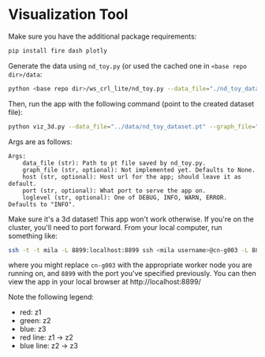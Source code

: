 # Visualization Tool

Make sure you have the additional package requirements:

```bash
pip install fire dash plotly
```

Generate the data using `nd_toy.py` (or used the cached one in `<base repo dir>/data`:

```bash
python <base repo dir>/ws_crl_lite/nd_toy.py --data_file="./nd_toy_dataset.pt" --graph_file="./nd_toy_dataset_graph.pkl
```

Then, run the app with the following command (point to the created dataset file):

```bash
python viz_3d.py --data_file="../data/nd_toy_dataset.pt" --graph_file="../data/nd_toy_dataset_graph.pkl" --port=8899 --loglevel=DEBUG
```

Args are as follows:

```
Args:
    data_file (str): Path to pt file saved by nd_toy.py.
    graph_file (str, optional): Not implemented yet. Defaults to None.
    host (str, optional): Host url for the app; should leave it as default.
    port (str, optional): What port to serve the app on.
    loglevel (str, optional): One of DEBUG, INFO, WARN, ERROR. Defaults to "INFO".
```

Make sure it's a 3d dataset! This app won't work otherwise.
If you're on the cluster, you'll need to port forward. From your local computer,
run something like:

```bash
ssh -t -t mila -L 8899:localhost:8899 ssh <mila username>@cn-g003 -L 8899:localhost:8899
```

where you might replace `cn-g003` with the appropriate worker node you are running 
on, and `8899` with the port you've specified previously. You can then view the
app in your local browser at http://localhost:8899/

Note the following legend:

- red: z1
- green: z2
- blue: z3
- red line: z1 -> z2
- blue line: z2 -> z3

